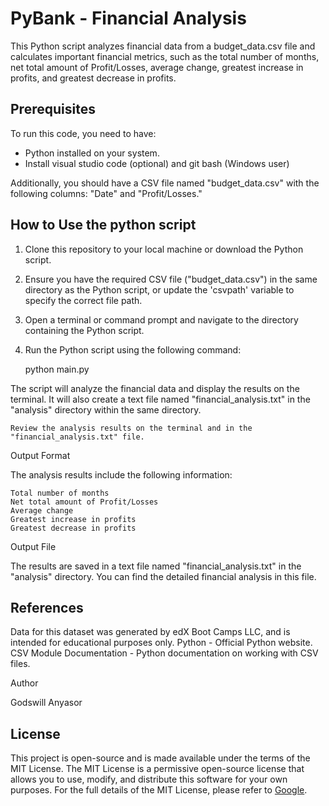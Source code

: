 # PyBank - Financial Analysis

This Python script analyzes financial data from a budget_data.csv file and calculates important financial metrics, such as the total number of months, net total amount of Profit/Losses, average change, greatest increase in profits, and greatest decrease in profits.

## Prerequisites

To run this code, you need to have:
- Python installed on your system. 
- Install visual studio code (optional) and git bash (Windows user)

Additionally, you should have a CSV file named "budget_data.csv" with the following columns: "Date" and "Profit/Losses."

## How to Use the python script

1. Clone this repository to your local machine or download the Python script.

2. Ensure you have the required CSV file ("budget_data.csv") in the same directory as the Python script, or update the 'csvpath' variable to specify the correct file path.

3. Open a terminal or command prompt and navigate to the directory containing the Python script.

4. Run the Python script using the following command:

    python main.py

The script will analyze the financial data and display the results on the terminal. It will also create a text file named "financial_analysis.txt" in the "analysis" directory within the same directory.

    Review the analysis results on the terminal and in the "financial_analysis.txt" file.

Output Format

The analysis results include the following information:

    Total number of months
    Net total amount of Profit/Losses
    Average change
    Greatest increase in profits
    Greatest decrease in profits

Output File

The results are saved in a text file named "financial_analysis.txt" in the "analysis" directory. You can find the detailed financial analysis in this file.

## References
    
Data for this dataset was generated by edX Boot Camps LLC, and is intended for educational purposes only.
Python - Official Python website.
 CSV Module Documentation - Python documentation on working with CSV files.

Author

Godswill Anyasor

## License

This project is open-source and is made available under the terms of the MIT License. The MIT License is a permissive open-source license that allows you to use, modify, and distribute this software for your own purposes. For the full details of the MIT License, please refer to [Google](https://choosealicense.com/licenses/mit/).
